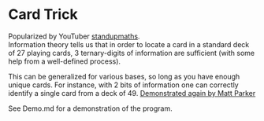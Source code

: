 # Card Trick

Popularized by YouTuber [standupmaths](https://youtu.be/l7lP9y7Bb5g).  
Information theory tells us that in order to locate a card in a standard deck of 27 playing cards, 3 ternary-digits of information are sufficient (with some help from a well-defined process).  

This can be generalized for various bases, so long as you have enough unique cards. For instance, with 2 bits of information one can correctly identify a single card from a deck of 49. [Demonstrated again by Matt Parker](https://youtu.be/G_OuIVOGDr8)

See Demo.md for a demonstration of the program.